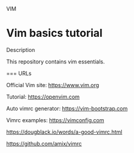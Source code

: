 VIM

Vim basics tutorial
===

Description

This repository contains vim essentials.

===
URLs

Official Vim site:
https://www.vim.org

Tutorial:
https://openvim.com

Auto vimrc generator:
https://vim-bootstrap.com

Vimrc examples:
https://vimconfig.com

https://dougblack.io/words/a-good-vimrc.html

https://github.com/amix/vimrc

